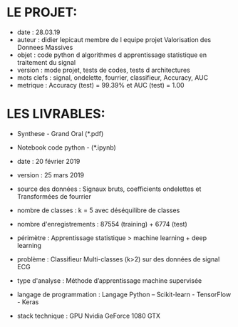 # LE PROJET:
- date    		: 28.03.19
- auteur  		: didier lepicaut membre de l equipe projet Valorisation des Donnees Massives
- objet   		: code python d algorithmes d apprentissage statistique en traitement du signal
- version 		: mode projet, tests de codes, tests d architectures
- mots clefs 	: signal, ondelette, fourrier, classifieur, Accuracy, AUC
- metrique		: Accuracy (test) = 99.39% et AUC (test) = 1.00

# LES LIVRABLES:
- Synthese - Grand Oral (*.pdf)
- Notebook code python - (*.ipynb)

- date 							: 20 février 2019
- version 						: 25 mars 2019
- source des données 			: Signaux bruts, coefficients ondelettes et Transformées de fourrier
- nombre de classes 			: k = 5 avec déséquilibre de classes
- nombre d'enregistrements 		: 87554 (training) + 6774 (test)
- périmètre 					: Apprentissage statistique > machine learning + deep learning
- problème 						: Classifieur Multi-classes (k>2) sur des données de signal ECG
- type d'analyse 				: Méthode d’apprentissage machine supervisée
- langage de programmation 		: Langage Python – Scikit-learn - TensorFlow - Keras
- stack technique				: GPU Nvidia GeForce 1080 GTX
